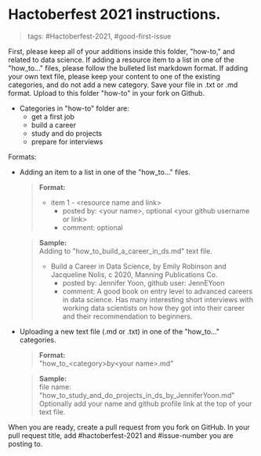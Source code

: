 # Hactoberfest 2021 instructions.

> tags:  \#Hactoberfest-2021, \#good-first-issue  

First, please keep all of your additions inside this folder, "how-to," and related to data science.  If adding a resource item to a list in one of the "how_to..." files, please follow the bulleted list markdown format.  If adding your own text file, please keep your content to one of the existing categories, and do not add a new category.  Save your file in .txt or .md format.  Upload to this folder "how-to" in your fork on Github.  

 * Categories in "how-to" folder are:  
    - get a first job  
    - build a career  
    - study and do projects  
    - prepare for interviews  

Formats:  

 * Adding an item to a list in one of the "how_to..." files.  
   > **Format:**  
   >   * item 1 - \<resource name and link\>
   >       - posted by: \<your name\>, optional \<your github username or link\>  
   >       - comment: optional  
   
   > **Sample:**  
   > Adding to "how_to_build_a_career_in_ds.md" text file.   
   >   * Build a Career in Data Science, by Emily Robinson and Jacqueline Nolis, c 2020, Manning Publications Co. 
   >       - posted by: Jennifer Yoon, github user: JennEYoon  
   >       - comment: A good book on entry level to advanced careers in data science. Has many interesting short interviews with working data scientists on how they got into their career and their recommendation to beginners.  



 * Uploading a new text file (.md or .txt) in one of the "how_to..." categories.  
   > **Format:**  
   > "how_to_\<category\>_by_\<your name\>.md"  
   
   > **Sample:**  
   > file name: "how_to_study_and_do_projects_in_ds_by_JenniferYoon.md"  
   > Optionally add your name and github profile link at the top of your text file.  

When you are ready, create a pull request from you fork on GitHub. In your pull request title, add #hactoberfest-2021 and #issue-number you are posting to.  


